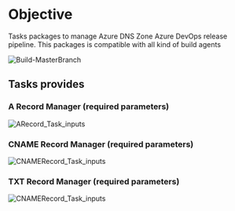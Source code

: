 # Objective

Tasks packages to manage Azure DNS Zone Azure DevOps release pipeline.
This packages is compatible with all kind of build agents

![Build-MasterBranch](https://dev.azure.com/experta/Community/_apis/build/status/expertasolutions.AzureDNSZoneExtensions?branchName=master)

## Tasks provides

### A Record Manager (required parameters)
![ARecord_Task_inputs](_img/ARecord_v6.jpg)

### CNAME Record Manager (required parameters)
![CNAMERecord_Task_inputs](_img/cnameRecord_v6.jpg)

### TXT Record Manager (required parameters)
![CNAMERecord_Task_inputs](_img/txtRecord_v6.jpg)